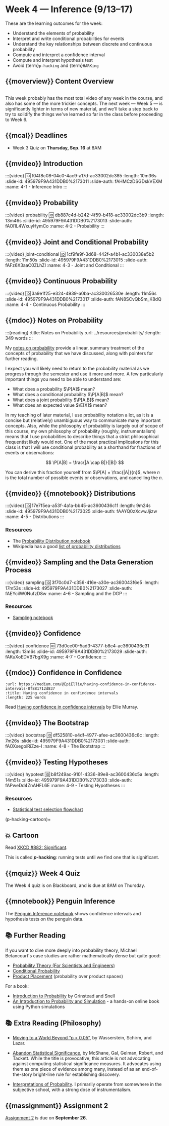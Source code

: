 # Week 4 — Inference (9/13–17)

These are the learning outcomes for the week:

- Understand the elements of probability
- Interpret and write conditional probabilities for events
- Understand the key relationships between discrete and continuous probability
- Compute and interpret a confidence interval
- Compute and interpret hypothesis test
- Avoid {term}`p-hacking` and {term}`HARKing`

## {{moverview}} Content Overview

```{module} week4
```

This week probably has the most total video of any week in the course, and also has some of the more
trickier concepts.  The next week — Week 5 — is significantly lighter in terms of new material, and
we'll take a step back to try to solidify the things we've learned so far in the class before
proceeding to Week 6.

## {{mcal}} Deadlines

- Week 3 Quiz on **Thursday, Sep. 16** at 8AM

## {{mvideo}} Introduction

:::{video}
:id: f04f8c08-04c0-4ac9-a17d-ac33002dc385
:length: 10m36s
:slide-id: 495979F9A431DDB0%2173011
:slide-auth: fAHMCzDSGDskVEXM
:name: 4-1 - Inference Intro
:::


## {{mvideo}} Probability

:::{video} probability
:id: db887c4d-b242-4f59-b418-ac33002dc3b9
:length: 13m46s
:slide-id: 495979F9A431DDB0%2173013
:slide-auth: fAOl1L4WxuyHymCo
:name: 4-2 - Probability
:::


## {{mvideo}} Joint and Conditional Probability

:::{video} joint-conditional
:id: 1cf9fe9f-3d68-442f-a4b1-ac330038e5b2
:length: 11m50s
:slide-id: 495979F9A431DDB0%2173015
:slide-auth: fAFz6X3aaC0ZLhZI
:name: 4-3 - Joint and Conditional
:::


## {{mvideo}} Continuous Probability

:::{video}
:id: 3a9e1f25-e324-4939-a0ba-ac330026530e
:length: 11m56s
:slide-id: 495979F9A431DDB0%2173017
:slide-auth: fAN8SCvQbSm_K8dQ
:name: 4-4 - Continuous Probability
:::

## {{mdoc}} Notes on Probability

:::{reading}
:title: Notes on Probability
:url: ../resources/probability/
:length: 349 words
:::

My [notes on probability](../resources/probability.md) provide a linear, summary treatment of the
concepts of probability that we have discussed, along with pointers for further reading.

I expect you will likely need to return to the probability material as we progress through the semester
and use it more and more.  A few particularly important things you need to be able to understand are:

- What does a probability $\P[A]$ mean?
- What does a conditional probability $\P[A|B]$ mean?
- What does a joint probability $\P[A,B]$ mean?
- What does an expected value $\E[X]$ mean?

In my teaching of later material, I use probability notation a lot, as it is a concise but
(relatively) unambiguous way to communicate many important concepts.  Also, while the philosophy of
probability is largely out of scope of this course, my own philosophy of probability (roughly,
instrumentalism) means that I use probabilities to describe things that a strict philosophical
frequentist likely would not.  One of the most practical implications for this class is that I will use
conditional probability as a shorthand for fractions of events or observations:

$$
\P[A|B] = \frac{|A \cap B|}{|B|}
$$

You can derive this fraction yourself from $\P[A] = \frac{|A|}{n}$, where $n$ is the total number of
possible events or observations, and cancelling the $n$.

## {{mvideo}} {{mnotebook}} Distributions

:::{video}
:id: 17e7f5ea-a53f-4a1a-bb45-ac3600436c11
:length: 9m24s
:slide-id: 495979F9A431DDB0%2173025
:slide-auth: fAAYQ0zXcvwJjizw
:name: 4-5 - Distributions
:::

### Resources

- The [Probability Distribution notebook](Distributions.ipynb)
- Wikipedia has a good [list of probability distributions](https://en.wikipedia.org/wiki/List_of_probability_distributions)

## {{mvideo}} Sampling and the Data Generation Process

:::{video} sampling
:id: 3f70c0d7-c356-416e-a30e-ac360043f6e5
:length: 17m53s
:slide-id: 495979F9A431DDB0%2173027
:slide-auth: fAEYcilW0NufzD8w
:name: 4-6 - Sampling and the DGP
:::

### Resources

- [Sampling notebook](SamplingDists.ipynb)

## {{mvideo}} Confidence

:::{video} confidence
:id: 73d0ce00-5ad3-4377-b8c4-ac3600436c31
:length: 13m6s
:slide-id: 495979F9A431DDB0%2173029
:slide-auth: fAKuXoEDVB7bgX9g
:name: 4-7 - Confidence
:::

## {{mdoc}} Confidence in Confidence

```{reading} confidence-in-confidence
:url: https://medium.com/@EpiEllie/having-confidence-in-confidence-intervals-8f881712d837
:title: Having confidence in confindence intervals
:length: 225 words
```

Read [Having confidence in confidence intervals](https://medium.com/@EpiEllie/having-confidence-in-confidence-intervals-8f881712d837) by Ellie Murray.

## {{mvideo}} The Bootstrap

:::{video} bootstrap
:id: df525810-e4df-4977-afee-ac3600436c8c
:length: 7m26s
:slide-id: 495979F9A431DDB0%2173031
:slide-auth: fAOXsegoiRiZze-I
:name: 4-8 - The Bootstrap
:::

## {{mvideo}} Testing Hypotheses

:::{video} hypotest
:id: b8f249ac-9101-4336-89e8-ac3600436c5a
:length: 14m51s
:slide-id: 495979F9A431DDB0%2173033
:slide-auth: fAPweDd4ZnAHFL6E
:name: 4-9 - Testing Hypotheses
:::

### Resources

- [Statistical test selection flowchart](http://timdraws.net/files/StatisticalTestFinder.pdf)

(p-hacking-cartoon)=
## 💥 Cartoon

Read [XKCD #882: Significant](https://xkcd.com/882/).

This is called **_p_-hacking**: running tests until we find one that is significant.

## {{mquiz}} Week 4 Quiz

The Week 4 quiz is on Blackboard, and is due at 8AM on Thursday.

## {{mnotebook}} Penguin Inference

The [Penguin Inference notebook](../../resources/tutorials/PenguinSamples.ipynb) shows confidence intervals and hypothesis tests on the penguin data.

## 📚 Further Reading

If you want to dive more deeply into probability theory, Michael Betancourt's case studies are rather mathematically dense but quite good:

- [Probability Theory (For Scientists and Engineers)](https://betanalpha.github.io/assets/case_studies/probability_theory.html)
- [Conditional Probability](https://betanalpha.github.io/assets/case_studies/conditional_probability_theory.html)
- [Product Placement](https://betanalpha.github.io/assets/case_studies/probability_on_product_spaces.html) (probability over product spaces)

For a book:

- [Introduction to Probability](https://www.dartmouth.edu/~chance/teaching_aids/books_articles/probability_book/amsbook.mac.pdf) by Grinstead and Snell
- [An Introduction to Probability and Simulation](https://bookdown.org/kevin_davisross/probbook/) - a hands-on online book using Python simulations

## 📚 Extra Reading (Philosophy)

-   [Moving to a World Beyond “p < 0.05”](http://dx.doi.org/10.1080/00031305.2019.1583913), by Wasserstein, Schirm, and Lazar.

-   [Abandon Statistical Significance](http://www.stat.columbia.edu/~gelman/research/unpublished/abandon.pdf), by McShane, Gal, Gelman, Robert, and Tackett.
    While the title is provocative, this article is not advocating against computing statistical significance measures.
    It advocates using them as one piece of evidence among many, instead of as an end-of-the-story bright-line rule for establishing discovery.

-   [Interpretations of Probability](https://plato.stanford.edu/entries/probability-interpret/).
    I primarily operate from somewhere in the subjective school, with a strong dose of instrumentalism.

## {{massignment}} Assignment 2

[Assignment 2](../assignments/A2/index.md) is due on **September 26**.
